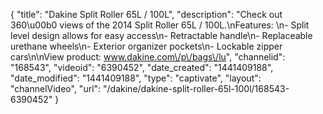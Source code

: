 {
    "title": "Dakine Split Roller 65L \/ 100L",
    "description": "Check out 360\u00b0 views of the 2014 Split Roller 65L \/ 100L.\nFeatures: \n- Split level design allows for easy access\n- Retractable handle\n- Replaceable urethane wheels\n- Exterior organizer pockets\n- Lockable zipper cars\n\nView product: www.dakine.com\/p\/bags\/lu",
    "channelid": "168543",
    "videoid": "6390452",
    "date_created": "1441409188",
    "date_modified": "1441409188",
    "type": "captivate",
    "layout": "channelVideo",
    "url": "\/dakine\/dakine-split-roller-65l-100l\/168543-6390452"
}